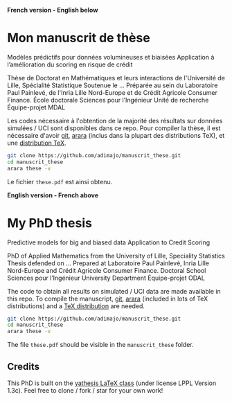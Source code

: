 **French version - English below**

# Mon manuscrit de thèse

Modèles prédictifs pour données volumineuses et biaisées
Application à l’amélioration du scoring en risque de crédit

Thèse de Doctorat en Mathématiques et leurs interactions de l'Université 
de Lille, Spécialité Statistique
Soutenue le ...
Préparée au sein du Laboratoire Paul Painlevé, de l'Inria Lille 
Nord-Europe et de Crédit Agricole Consumer Finance.
École doctorale Sciences pour l’Ingénieur
Unité de recherche Équipe-projet MDAL

Les codes nécessaire à l'obtention de la majorité des résultats sur données simulées / UCI sont disponibles dans ce repo.
Pour compiler la thèse, il est nécessaire d'avoir [git](https://git-scm.com/), [arara](https://github.com/cereda/arara) (inclus dans la plupart des distributions TeX), et une [distribution TeX](https://www.latex-project.org/get/).

```bash
git clone https://github.com/adimajo/manuscrit_these.git
cd manuscrit_these
arara these -v
```

Le fichier `these.pdf` est ainsi obtenu.

**English version - French above**

# My PhD thesis

Predictive models for big and biased data
Application to Credit Scoring

PhD of Applied Mathematics from the University of Lille, Speciality Statistics
Thesis defended on ...
Prepared at Laboratoire Paul Painlevé, Inria Lille Nord-Europe and Crédit Agricole Consumer Finance.
Doctoral School Sciences pour l’Ingénieur
University Department Équipe-projet ODAL

The code to obtain all results on simulated / UCI data are made available in this repo.
To compile the manuscript, [git](https://git-scm.com/), [arara](https://github.com/cereda/arara) (included in lots of TeX distributions) and a [TeX distribution](https://www.latex-project.org/get/) are needed.

```bash
git clone https://github.com/adimajo/manuscrit_these.git
cd manuscrit_these
arara these -v
```

The file `these.pdf` should be visible in the `manuscrit_these` folder.

## Credits

This PhD is built on the [yathesis LaTeX class](https://ctan.org/pkg/yathesis) (under license LPPL Ver­sion 1.3c).
Feel free to clone / fork / star for your own work!